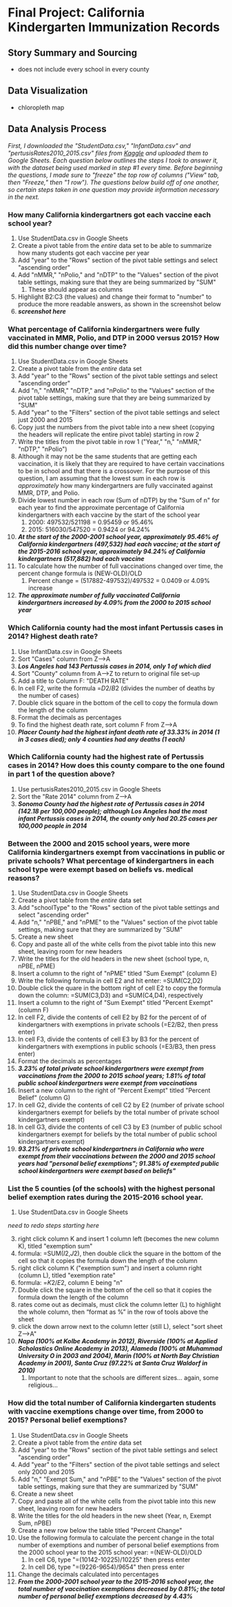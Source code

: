 # Final Project: California Kindergarten Immunization Records

## Story Summary and Sourcing
* does not include every school in every county

## Data Visualization 
* chloropleth map

## Data Analysis Process

*First, I downloaded the "StudentData.csv," "InfantData.csv" and "pertusisRates2010_2015.csv" files from [Kaggle](https://www.kaggle.com/broach/california-kindergarten-immunization-rates/version/5?select=StudentData.csv) and uploaded them to Google Sheets. Each question below outlines the steps I took to answer it, with the dataset being used marked in step #1 every time. Before beginning the questions, I made sure to "freeze" the top row of columns ("View" tab, then "Freeze," then "1 row"). The questions below build off of one another, so certain steps taken in one question may provide information necessary in the next.*

### How many California kindergartners got each vaccine each school year?
1. Use StudentData.csv in Google Sheets
2. Create a pivot table from the *entire* data set to be able to summarize how many students got each vaccine per year
3. Add "year" to the "Rows" section of the pivot table settings and select "ascending order"
4. Add "nMMR," "nPolio," and "nDTP" to the "Values" section of the pivot table settings, making sure that they are being summarized by "SUM"
    1.  These should appear as columns
5. Highlight B2:C3 (the values) and change their format to "number" to produce the more readable answers, as shown in the screenshot below
6. **_screenshot here_**

### What percentage of California kindergartners were fully vaccinated in MMR, Polio, and DTP in 2000 versus 2015? How did this number change over time?
1. Use StudentData.csv in Google Sheets
2. Create a pivot table from the *entire* data set
3. Add "year" to the "Rows" section of the pivot table settings and select "ascending order"
4. Add "n," "nMMR," "nDTP," and "nPolio" to the "Values" section of the pivot table settings, making sure that they are being summarized by "SUM"
5. Add "year" to the "Filters" section of the pivot table settings and select just 2000 and 2015
6. Copy just the numbers from the pivot table into a new sheet (copying the headers will replicate the entire pivot table) starting in row 2
7. Write the titles from the pivot table in row 1 ("Year," "n," "nMMR," "nDTP," "nPolio")
8. Although it may not be the same students that are getting each vaccination, it is likely that they are required to have certain vaccinations to be in school and that there is a crossover. For the purpose of this question, I am assuming that the lowest sum in each row is *approximately* how many kindergartners are fully vaccinated against MMR, DTP, and Polio. 
9. Divide lowest number in each row (Sum of nDTP) by the "Sum of n" for each year to find the approximate percentage of California kindergartners with each vaccine by the start of the school year
    1. 2000: 497532/521198 = 0.95459 or 95.46%
    2. 2015: 516030/547520 = 0.9424 or 94.24%
11. **_At the start of the 2000-2001 school year, approximately 95.46% of California kindergartners (497,532) had each vaccine; at the start of the 2015-2016 school year, approximately 94.24% of California kindergartners (517,882) had each vaccine_**
12. To calculate how the number of full vaccinations changed over time, the percent change formula is (NEW-OLD)/OLD
    1. Percent change = (517882-497532)/497532 = 0.0409 or 4.09% increase
13. **_The approximate number of fully vaccinated California kindergartners increased by 4.09% from the 2000 to 2015 school year_**

### Which California county had the most infant Pertussis cases in 2014? Highest death rate?
1. Use InfantData.csv in Google Sheets
2. Sort "Cases" column from Z-->A
3. **_Los Angeles had 143 Pertussis cases in 2014, only 1 of which died_**
4. Sort "County" column from A-->Z to return to original file set-up
5. Add a title to Column F: "DEATH RATE"
6. In cell F2, write the formula =$D$2/$B$2 (divides the number of deaths by the number of cases)
7. Double click square in the bottom of the cell to copy the formula down the length of the column
8. Format the decimals as percentages
9. To find the highest death rate, sort column F from Z-->A
10. **_Placer County had the highest infant death rate of 33.33% in 2014 (1 in 3 cases died); only 4 counties had any deaths (1 each)_**

### Which California county had the highest rate of Pertussis cases in 2014? How does this county compare to the one found in part 1 of the question above?
1. Use pertusisRates2010_2015.csv in Google Sheets
2. Sort the "Rate 2014" column from Z-->A
3. **_Sonoma County had the highest rate of Pertussis cases in 2014 (142.18 per 100,000 people); although Los Angeles had the most infant Pertussis cases in 2014, the county only had 20.25 cases per 100,000 people in 2014_**

### Between the 2000 and 2015 school years, were more California kindergartners exempt from vaccinations in public or private schools? What percentage of kindergartners in each school type were exempt based on beliefs vs. medical reasons?
1. Use StudentData.csv in Google Sheets
2. Create a pivot table from the *entire* data set
3. Add "schoolType" to the "Rows" section of the pivot table settings and select "ascending order"
4. Add "n," "nPBE," and "nPME" to the "Values" section of the pivot table settings, making sure that they are summarized by "SUM"
5. Create a new sheet
6. Copy and paste all of the white cells from the pivot table into this new sheet, leaving room for new headers
7. Write the titles for the old headers in the new sheet (school type, n, nPBE, nPME)
8. Insert a column to the right of "nPME" titled "Sum Exempt" (column E)
9. Write the following formula in cell E2 and hit enter: =SUM(C2,D2)
10. Double click the quare in the bottom right of cell E2 to copy the formula down the column: =SUM(C3,D3) and =SUM(C4,D4), respectively
11. Insert a column to the right of "Sum Exempt" titled "Percent Exempt" (column F)
12. In cell F2, divide the contents of cell E2 by B2 for the percent of of kindergartners with exemptions in private schools (=E2/B2, then press enter)
13. In cell F3, divide the contents of cell E3 by B3 for the percent of kindergartners with exemptions in public schools (=E3/B3, then press enter)
14. Format the decimals as percentages
15. **_3.23% of total private school kindergartners were exempt from vaccinations from the 2000 to 2015 school years; 1.81% of total public school kindergartners were exempt from vaccinations_**
16. Insert a new column to the right of "Percent Exempt" titled "Percent Belief" (column G)
17. In cell G2, divide the contents of cell C2 by E2 (number of private school kindergartners exempt for beliefs by the total number of private school kindergartners exempt)
18. In cell G3, divide the contents of cell C3 by E3 (number of public school kindergartners exempt for beliefs by the total number of public school kindergartners exempt)
19. **_93.21% of private school kindergartners in California who were exempt from their vaccinations between the 2000 and 2015 school years had "personal belief exemptions"; 91.38% of exempted public school kindergartners were exempt based on beliefs"_**

### List the 5 counties (of the schools) with the highest personal belief exemption rates during the 2015-2016 school year.
1. Use StudentData.csv in Google Sheets

*need to redo steps starting here*

3. right click column K and insert 1 column left (becomes the new column K), titled "exemption sum"
4. formula: =SUM($I$2,$J$2), then double click the square in the bottom of the cell so that it copies the formula down the length of the column
5. right click column K ("exemption sum") and insert a column right (column L), titled "exemption rate" 
6. formula: =$K$2/$E$2, column E being "n"
7. Double click the square in the bottom of the cell so that it copies the formula down the length of the column
8. rates come out as decimals, must click the column letter (L) to highlight the whole column, then “format as %” in the row of tools above the sheet
9. click the down arrow next to the column letter (still L), select "sort sheet Z-->A"
10. **_Napa (100% at Kolbe Academy in 2012), Riverside (100% at Applied Scholastics Online Academy in 2013), Alameda (100% at Muhammad University O in 2003 and 2004), Marin (100% at North Bay Christian Academy in 2001), Santa Cruz (97.22% at Santa Cruz Waldorf in 2010)_**
    1. Important to note that the schools are different sizes... again, some religious...

### How did the total number of California kindergarten students with vaccine exemptions change over time, from 2000 to 2015? Personal belief exemptions?
1. Use StudentData.csv in Google Sheets
2. Create a pivot table from the *entire* data set
3. Add "year" to the "Rows" section of the pivot table settings and select "ascending order"
4. Add "year" to the "Filters" section of the pivot table settings and select only 2000 and 2015
5. Add "n," "Exempt Sum," and "nPBE" to the "Values" section of the pivot table settings, making sure that they are summarized by "SUM"
6. Create a new sheet
7. Copy and paste all of the white cells from the pivot table into this new sheet, leaving room for new headers
8. Write the titles for the old headers in the new sheet (Year, n, Exempt Sum, nPBE)
9. Create a new row below the table titled "Percent Change"
10. Use the following formula to calculate the percent change in the total number of exemptions and number of personal belief exemptions from the 2000 school year to the 2015 school year: =(NEW-OLD)/OLD
    1. In cell C6, type "=(10142-10225)/10225" then press enter
    2. In cell D6, type "=(9226-9654)/9654" then press enter
10. Change the decimals calculated into percentages
12. **_From the 2000-2001 school year to the 2015-2016 school year, the total number of vaccination exemptions decreased by 0.81%; the total number of personal belief exemptions decreased by 4.43%_**
